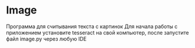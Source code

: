 # Image
Программа для считывания текста с картинок 
Для начала работы с приложением установите tesseract на свой компьютер, после запустите файл image.py через любую IDE
